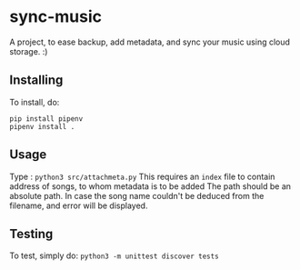 # sync-music 
A project, to ease backup, add metadata, and sync your music using cloud storage. :)

## Installing 
To install, do:
```
pip install pipenv 
pipenv install . 
``` 

## Usage 
Type : 
`python3 src/attachmeta.py` 
This requires an `index` file to contain address of songs, to whom metadata is to be added 
The path should be an absolute path. 
In case the song name couldn't be deduced from the filename, and error will be displayed. 

## Testing 
To test, simply do: 
`python3 -m unittest discover tests` 
